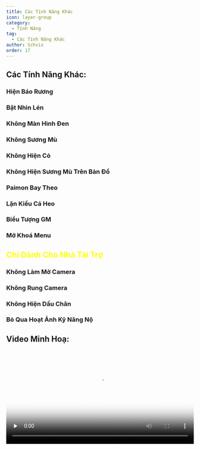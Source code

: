 ```yaml
---
title: Các Tính Năng Khác
icon: layer-group
category:
  - Tính Năng
tag:
  - Các Tính Năng Khác
author: Schvis
order: 17
---
```


## Các Tính Năng Khác:
### Hiện Báo Rương
### Bật Nhìn Lén
### Không Màn Hình Đen
### Không Sương Mù
### Không Hiện Cỏ
### Không Hiện Sương Mù Trên Bản Đồ
### Paimon Bay Theo
### Lặn Kiểu Cá Heo
### Biểu Tượng GM
### Mở Khoá Menu
## <span style='color:yellow;'>Chỉ Dành Cho Nhà Tài Trợ</span>
### Không Làm Mờ Camera
### Không Rung Camera
### Không Hiện Dấu Chân
### Bỏ Qua Hoạt Ảnh Kỹ Năng Nộ

## Video Minh Hoạ:

<video controls preload="none" width="100%" poster="https://nextcloud.atruicardona.xyz/s/eMP6xMRxWbfSqti/preview"><source src="https://nextcloud.atruicardona.xyz/s/eMP6xMRxWbfSqti/download" type="video/mp4"></video>